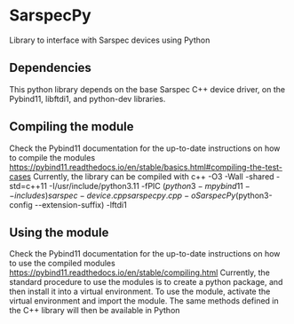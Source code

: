 # SarspecPy
Library to interface with Sarspec devices using Python

## Dependencies

This python library depends on the base Sarspec C++ device driver, on the Pybind11, libftdi1, and python-dev libraries.

## Compiling the module

Check the Pybind11 documentation for the up-to-date instructions on how to compile the modules https://pybind11.readthedocs.io/en/stable/basics.html#compiling-the-test-cases
Currently, the library can be compiled with c++ -O3 -Wall -shared -std=c++11 -I/usr/include/python3.11 -fPIC $(python3 -m pybind11 --includes) sarspec-device.cpp sarspecpy.cpp  -o SarspecPy$(python3-config --extension-suffix) -lftdi1

## Using the module

Check the Pybind11 documentation for the up-to-date instructions on how to use the compiled modules
https://pybind11.readthedocs.io/en/stable/compiling.html
Currently, the standard procedure to use the modules is to create a python package, and then install it into a virtual environment. To use the module, activate the virtual environment and import the module. The same methods defined in the C++ library will then be available in Python
